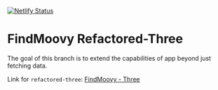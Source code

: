 [![Netlify Status](https://api.netlify.com/api/v1/badges/b0aa61c0-9ce8-49eb-8170-140b3b048532/deploy-status)](https://app.netlify.com/sites/threefindmoovy/deploys)

# FindMoovy Refactored-Three

The goal of this branch is to extend the capabilities of app beyond just fetching data.

Link for `refactored-three`: [FindMoovy - Three](https://threefindmoovy.netlify.app/)
